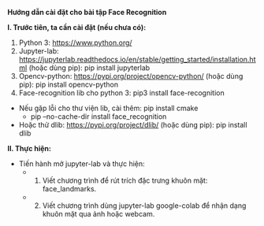 **Hướng dẫn cài đặt cho bài tập Face Recognition**

**I. Trước tiên, ta cần cài đặt (nếu chưa có):**
1. Python 3: https://www.python.org/
2. Jupyter-lab: https://jupyterlab.readthedocs.io/en/stable/getting_started/installation.html
(hoặc dùng pip): pip install jupyterlab
3. Opencv-python: https://pypi.org/project/opencv-python/
(hoặc dùng pip): pip install opencv-python
4. Face-recognition lib cho python 3: pip3 install face-recognition
  - Nếu gặp lỗi cho thư viện lib, cài thêm: pip install cmake
      - pip –no-cache-dir install face_recognition
  - Hoặc thử dlib: https://pypi.org/project/dlib/ (hoặc dùng pip): pip install dlib

**II. Thực hiện:**
- Tiến hành mở jupyter-lab và thực hiện:
  - 1. Viết chương trình để rút trích đặc trưng khuôn mặt: face_landmarks.
  - 2. Viết chương trình dùng jupyter-lab google-colab để nhận dạng khuôn mặt qua ảnh hoặc webcam.

